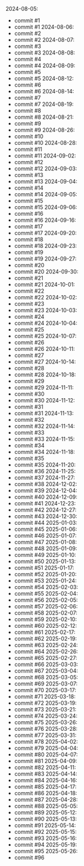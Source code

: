 
2024-08-05:
- commit #1
- commit #1
2024-08-06:
- commit #2
- commit #2
2024-08-07:
- commit #3
- commit #3
2024-08-08:
- commit #4
- commit #4
2024-08-09:
- commit #5
- commit #5
2024-08-12:
- commit #6
- commit #6
2024-08-14:
- commit #7
- commit #7
2024-08-19:
- commit #8
- commit #8
2024-08-21:
- commit #9
- commit #9
2024-08-26:
- commit #10
- commit #10
2024-08-28:
- commit #11
- commit #11
2024-09-02:
- commit #12
- commit #12
2024-09-03:
- commit #13
- commit #13
2024-09-04:
- commit #14
- commit #14
2024-09-05:
- commit #15
- commit #15
2024-09-06:
- commit #16
- commit #16
2024-09-16:
- commit #17
- commit #17
2024-09-20:
- commit #18
- commit #18
2024-09-23:
- commit #19
- commit #19
2024-09-27:
- commit #20
- commit #20
2024-09-30:
- commit #21
- commit #21
2024-10-01:
- commit #22
- commit #22
2024-10-02:
- commit #23
- commit #23
2024-10-03:
- commit #24
- commit #24
2024-10-04:
- commit #25
- commit #25
2024-10-07:
- commit #26
- commit #26
2024-10-11:
- commit #27
- commit #27
2024-10-14:
- commit #28
- commit #28
2024-10-18:
- commit #29
- commit #29
2024-11-11:
- commit #30
- commit #30
2024-11-12:
- commit #31
- commit #31
2024-11-13:
- commit #32
- commit #32
2024-11-14:
- commit #33
- commit #33
2024-11-15:
- commit #34
- commit #34
2024-11-18:
- commit #35
- commit #35
2024-11-20:
- commit #36
2024-11-25:
- commit #37
2024-11-27:
- commit #38
2024-12-02:
- commit #39
2024-12-04:
- commit #40
2024-12-09:
- commit #41
2024-12-23:
- commit #42
2024-12-27:
- commit #43
2024-12-30:
- commit #44
2025-01-03:
- commit #45
2025-01-06:
- commit #46
2025-01-07:
- commit #47
2025-01-08:
- commit #48
2025-01-09:
- commit #49
2025-01-10:
- commit #50
2025-01-13:
- commit #51
2025-01-17:
- commit #52
2025-01-20:
- commit #53
2025-01-24:
- commit #54
2025-02-03:
- commit #55
2025-02-04:
- commit #56
2025-02-05:
- commit #57
2025-02-06:
- commit #58
2025-02-07:
- commit #59
2025-02-10:
- commit #60
2025-02-12:
- commit #61
2025-02-17:
- commit #62
2025-02-19:
- commit #63
2025-02-24:
- commit #64
2025-02-26:
- commit #65
2025-02-27:
- commit #66
2025-03-03:
- commit #67
2025-03-04:
- commit #68
2025-03-05:
- commit #69
2025-03-07:
- commit #70
2025-03-17:
- commit #71
2025-03-18:
- commit #72
2025-03-19:
- commit #73
2025-03-21:
- commit #74
2025-03-24:
- commit #75
2025-03-26:
- commit #76
2025-03-28:
- commit #77
2025-03-31:
- commit #78
2025-04-02:
- commit #79
2025-04-04:
- commit #80
2025-04-07:
- commit #81
2025-04-09:
- commit #82
2025-04-11:
- commit #83
2025-04-14:
- commit #84
2025-04-16:
- commit #85
2025-04-17:
- commit #86
2025-04-18:
- commit #87
2025-04-28:
- commit #88
2025-05-05:
- commit #89
2025-05-12:
- commit #90
2025-05-13:
- commit #91
2025-05-14:
- commit #92
2025-05-15:
- commit #93
2025-05-16:
- commit #94
2025-05-19:
- commit #95
2025-05-26:
- commit #96
